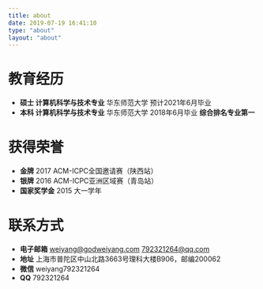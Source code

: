 ```yaml
---
title: about
date: 2019-07-19 16:41:10
type: "about"
layout: "about"
---
```



# 教育经历
* <b>硕士 计算机科学与技术专业</b>
华东师范大学
预计2021年6月毕业
* <b>本科 计算机科学与技术专业</b>
华东师范大学
2018年6月毕业
<b>综合排名专业第一</b>

# 获得荣誉
* <b>金牌</b>
2017 ACM-ICPC全国邀请赛（陕西站）
* <b>银牌</b>
2016 ACM-ICPC亚洲区域赛（青岛站）
* <b>国家奖学金</b>
2015 大一学年

# 联系方式
* <b>电子邮箱</b>
weiyang@godweiyang.com
792321264@qq.com
* <b>地址</b>
上海市普陀区中山北路3663号理科大楼B906，邮编200062
* <b>微信</b>
weiyang792321264
* <b>QQ</b>
792321264